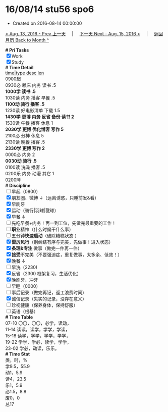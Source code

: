 # 16/08/14 stu56 spo6

- Created on 2016-08-14 00:00:00

[< Aug. 13, 2016 - Prev 上一天](/_archived/lifelogs/2016/08/d13.md) &nbsp; &nbsp; | &nbsp; &nbsp; [下一天 Next - Aug. 15, 2016 >](/_archived/lifelogs/2016/08/d15.md) &nbsp; &nbsp; |  &nbsp; &nbsp; [返回月历 Back to Month ^](/_archived/lifelogs/2016/08/index.md)
<br/><div><b># Pri Tasks</b></div><div><input checked="true" type="checkbox"/>Work</div><div><input checked="true" type="checkbox"/>Study</div><div><b># Time Detail</b></div><div><u>time|type desc len</u></div><div>0900起</div><div>0930必 赖床 内务 读书 .5</div><div><b>1000学 读书 .5</b></div><div>1030读 内务 播客 早餐 .5</div><div><b>1100动 骑行 播客 .5</b></div><div>1230读 好电影清单 下载 1.5</div><div><b>1430学</b> <b>更博</b> <b>内务 反省 备份 读书 2</b></div><div>1530读 午餐 播客 休息 1</div><div><b>2030学 更博 优化博客 写作 5</b></div><div>2100必 分神 休息 5</div><div>2130读 晚餐 播客 .5</div><div><b>2330学 更博 写作 2</b></div><div>0000必 内务 2</div><div><b>0030动 骑行 .5</b></div><div>0100读 洗澡 播客 .5</div><div>0200乐 内务 动漫 其它 1</div><div>0200睡</div><div><b># Discipline</b></div><div><input type="checkbox"/>早起（0800）</div><div><input checked="true" type="checkbox"/>朋友圈、微博 ↓（远离诱惑，只睡前发&amp;看）</div><div><input checked="true" type="checkbox"/>早刷牙</div><div><input checked="true" type="checkbox"/>运动（骑行|羽球|毽球）</div><div><input checked="true" type="checkbox"/>早餐 ↓</div><div><input type="checkbox"/>先吃早餐+内务！再一到工位，先做完最重要的工作！</div><div><input type="checkbox"/><b>职业</b>精神（什么时候干什么事）</div><div><input type="checkbox"/>五分钟<b>快速启动</b>（破除糟糕状态 ）</div><div><input checked="true" type="checkbox"/><b>雷厉风行</b>（别纠结有序与完美，先做事！进入状态）</div><div><input checked="true" type="checkbox"/><b>条理&amp;专注</b> 做事（做完一件再一件）</div><div><input checked="true" type="checkbox"/><b>接受</b>不完美（不要强迫症，重复做事，太多余、低效！）</div><div><input checked="true" type="checkbox"/>晚餐 ↓</div><div><input type="checkbox"/>早洗（2230)</div><div><input checked="true" type="checkbox"/>反省（2300 框架复习，生活优化）</div><div><input checked="true" type="checkbox"/>晚刷牙、冲牙</div><div><input type="checkbox"/>早睡（0000）</div><div><input type="checkbox"/>事后记录（做完再记，返工浪费时间）</div><div><input checked="true" type="checkbox"/>诚信记录（失实的记录，没存在意义）</div><div><input type="checkbox"/>珍视健康（保养身体，保持舒服）</div><div><input type="checkbox"/>英语（根基）</div><div><b># Time Table</b></div><div>07-10 〇〇，〇〇，必学，读动，</div><div>11-14 读读，读学，学学，学读，</div><div>15-18 读学，学学，学学，学学，</div><div>19-22 学学，学必，读学，学学，</div><div>23-02 学必，动读，乐乐。</div><div><b># Time Stat</b></div><div>类，时，%</div><div>学9.5，55.9</div><div>动1，5.9</div><div>读4，23.5</div><div>乐1，5.9</div><div>必1.5，8.8</div><div>废0，0</div><div>总17</div>
